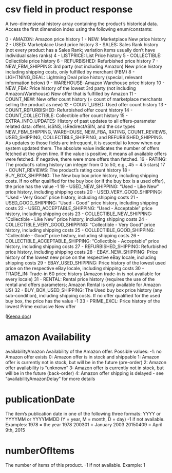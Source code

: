 # csv field in product response

A two-dimensional history array containing the product’s historical data. Access the first dimension index using the following enum/constants:

0 - AMAZON: Amazon price history
1 - NEW: Marketplace New price history
2 - USED: Marketplace Used price history
3 - SALES: Sales Rank history (not every product has a Sales Rank; variation items usually don’t have individual sales ranks)
4 - LISTPRICE: List Price history
5 - COLLECTIBLE: Collectible price history
6 - REFURBISHED: Refurbished price history
7 - NEW_FBM_SHIPPING: 3rd party (not including Amazon) New price history including shipping costs, only fulfilled by merchant (FBM)
8 - LIGHTNING_DEAL: Lightning Deal price history (special, relevant information below)
9 - WAREHOUSE: Amazon Warehouse price history
10 - NEW_FBA: Price history of the lowest 3rd party (not including Amazon/Warehouse) New offer that is fulfilled by Amazon
11 - COUNT_NEW: New offer count history (= count of marketplace merchants selling the product as new)
12 - COUNT_USED: Used offer count history
13 - COUNT_REFURBISHED: Refurbished offer count history
14 - COUNT_COLLECTIBLE: Collectible offer count history
15 - EXTRA_INFO_UPDATES: History of past updates to all offers-parameter related data: offers, isSNS, isRedirectASIN, and the csv types NEW_FBM_SHIPPING, WAREHOUSE, NEW_FBA, RATING, COUNT_REVIEWS, USED_SHIPPING, COLLECTIBLE_SHIPPING, and REFURBISHED_SHIPPING. As updates to those fields are infrequent, it is essential to know when our system updated them. The absolute value indicates the number of offers fetched at the given time. If the value is positive, it means all available offers were fetched. If negative, there were more offers than fetched.
16 - RATING: The product’s rating history (an integer from 0 to 50, e.g., 45 = 4.5 stars)
17 - COUNT_REVIEWS: The product’s rating count history
18 - BUY_BOX_SHIPPING: The New buy box price history, including shipping costs. If no offer qualified for the buy box (or if the buy box is a used offer), the price has the value -1
19 - USED_NEW_SHIPPING: “Used - Like New” price history, including shipping costs
20 - USED_VERY_GOOD_SHIPPING: “Used - Very Good” price history, including shipping costs
21 - USED_GOOD_SHIPPING: “Used - Good” price history, including shipping costs
22 - USED_ACCEPTABLE_SHIPPING: “Used - Acceptable” price history, including shipping costs
23 - COLLECTIBLE_NEW_SHIPPING: “Collectible - Like New” price history, including shipping costs
24 - COLLECTIBLE_VERY_GOOD_SHIPPING: “Collectible - Very Good” price history, including shipping costs
25 - COLLECTIBLE_GOOD_SHIPPING: “Collectible - Good” price history, including shipping costs
26 - COLLECTIBLE_ACCEPTABLE_SHIPPING: “Collectible - Acceptable” price history, including shipping costs
27 - REFURBISHED_SHIPPING: Refurbished price history, including shipping costs
28 - EBAY_NEW_SHIPPING: Price history of the lowest new price on the respective eBay locale, including shipping costs
29 - EBAY_USED_SHIPPING: Price history of the lowest used price on the respective eBay locale, including shipping costs
30 - TRADE_IN: Trade-in 60 price history (Amazon trade-in is not available for every locale)
31 - RENTAL: Rental price history (requires the use of the rental and offers parameters; Amazon Rental is only available for Amazon US)
32 - BUY_BOX_USED_SHIPPING: The Used buy box price history (any sub-condition), including shipping costs. If no offer qualified for the used buy box, the price has the value -1
33 - PRIME_EXCL: Price history of the lowest Prime exclusive New offer

([Keepa doc](https://keepa.com/#!discuss/t/product-object/116))

# amazon Availability

availabilityAmazon
Availability of the Amazon offer. Possible values:
-1: no Amazon offer exists
0: Amazon offer is in stock and shippable
1: Amazon offer is currently not in stock, but will be in the future (pre-order)
2: Amazon offer availability is “unknown”
3: Amazon offer is currently not in stock, but will be in the future (back-order)
4: Amazon offer shipping is delayed - see “availabilityAmazonDelay” for more details

# publicationDate

The item’s publication date in one of the following three formats:
YYYY or YYYYMM or YYYYMMDD (Y = year, M = month, D = day)
-1 if not available.
Examples:
1978 = the year 1978
200301 = January 2003
20150409 = April 9th, 2015

# numberOfItems

The number of items of this product. -1 if not available.
Example: 1
